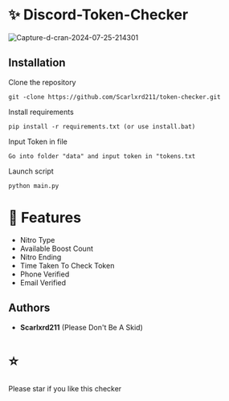 # ✨ Discord-Token-Checker
 
<img src="https://i.ibb.co/vQpWVzG/Capture-d-cran-2024-07-25-214301.png" alt="Capture-d-cran-2024-07-25-214301" border="0"></a>

## Installation
Clone the repository
```
git -clone https://github.com/Scarlxrd211/token-checker.git
```
Install requirements
```
pip install -r requirements.txt (or use install.bat)
```
Input Token in file
```
Go into folder "data" and input token in "tokens.txt
```
Launch script
```
python main.py
```

# 🚀 Features

- Nitro Type
- Available Boost Count
- Nitro Ending
- Time Taken To Check Token
- Phone Verified
- Email Verified

## Authors

- **Scarlxrd211** (Please Don't Be A Skid)

# ⭐
Please star if you like this checker
